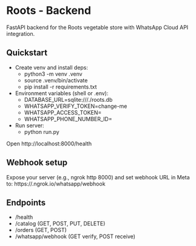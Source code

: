 # Roots - Backend

FastAPI backend for the Roots vegetable store with WhatsApp Cloud API integration.

## Quickstart

- Create venv and install deps:
  - python3 -m venv .venv
  - source .venv/bin/activate
  - pip install -r requirements.txt
- Environment variables (shell or .env):
  - DATABASE_URL=sqlite:///./roots.db
  - WHATSAPP_VERIFY_TOKEN=change-me
  - WHATSAPP_ACCESS_TOKEN=<from Meta>
  - WHATSAPP_PHONE_NUMBER_ID=<from Meta>
- Run server:
  - python run.py

Open http://localhost:8000/health

## Webhook setup

Expose your server (e.g., ngrok http 8000) and set webhook URL in Meta to:
https://<subdomain>.ngrok.io/whatsapp/webhook

## Endpoints

- /health
- /catalog (GET, POST, PUT, DELETE)
- /orders (GET, POST)
- /whatsapp/webhook (GET verify, POST receive)

